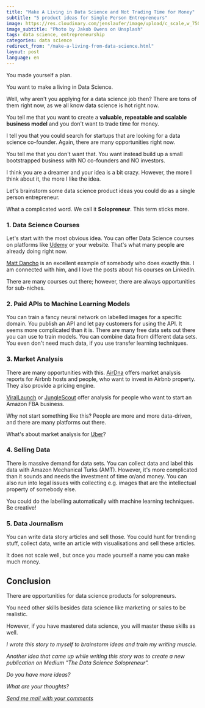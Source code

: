 ```yaml
---
title: "Make A Living in Data Science and Not Trading Time for Money"
subtitle: "5 product ideas for Single Person Entrepreneurs"
image: https://res.cloudinary.com/jenslaufer/image/upload/c_scale,w_750/v1555402552/john-forson-1497891-unsplash.png
image_subtitle: "Photo by Jakob Owens on Unsplash"
tags: data science, entrepreneurship
categories: data science
redirect_from: "/make-a-living-from-data-science.html"
layout: post
language: en
---
```


You made yourself a plan.

You want to make a living in Data Science.

Well, why aren't you applying for a data science job then?
There are tons of them right now, as we all know data science is hot right now.

You tell me that you want to create a __valuable, repeatable and scalable business model__ and you don't want to trade time for money. 

I tell you that you could search for startups that are looking for a data science co-founder. Again, there are many opportunities right now.

You tell me that you don't want that.  You want instead build up a small bootstrapped business with NO co-founders and NO investors.

I think you are a dreamer and your idea is a bit crazy. However, the more I think about it, the more I like the idea.

Let's brainstorm some data science product ideas you could do as a single person entrepreneur.

What a complicated word. We call it __Solopreneur__. This term sticks more. 


### 1. Data Science Courses

Let's start with the most obvious idea. You can offer Data Science courses on platforms like [Udemy](https://udemy.com) or your website. That's what many people are already doing right now.

[Matt Dancho](https://www.business-science.io/about.html) is an excellent example of somebody who does exactly this. I am connected with him, and I love the posts about his courses on LinkedIn.

There are many courses out there; however, there are always opportunities for sub-niches. 

### 2. Paid APIs to Machine Learning Models

You can train a fancy neural network on labelled images for a specific domain. You publish an API and let pay customers for using the API. It seems more complicated than it is. There are many free data sets out there you can use to train models. You can combine data from different data sets. You even don't need much data, if you use transfer learning techniques.

### 3. Market Analysis

There are many opportunities with this. [AirDna](https://airdna.co) offers market analysis reports for Airbnb hosts and people, who want to invest in Airbnb property. They also provide a pricing engine.

[ViralLaunch](https://viral-launch.com) or [JungleScout](https://junglescout.com) offer analysis for people who want to start an Amazon FBA business.

Why not start something like this? People are more and more data-driven, and there are many platforms out there.

What's about market analysis for [Uber](https://uber.com)?

### 4. Selling Data

There is massive demand for data sets. You can collect data and label this data with Amazon Mechanical Turks (AMT). However,  it's more complicated than it sounds and needs the investment of time or/and money. You can also run into legal issues with collecting e.g. images that are the intellectual property of somebody else. 

You could do the labelling automatically with machine learning techniques. Be creative!

### 5. Data Journalism

You can write data story articles and sell those. You could hunt for trending stuff, collect data, write an article with visualisations and sell these articles.

It does not scale well, but once you made yourself a name you can make much money.

## Conclusion

There are opportunities for data science products for solopreneurs. 

You need other skills besides data science like marketing or sales to be realistic. 

However, if you have mastered data science, you will master these skills as well.

_I wrote this story to myself to brainstorm ideas and train my writing muscle._

_Another idea that came up while writing this story was to create a new publication on Medium "The Data Science Solopreneur"._

_Do you have more ideas?_

_What are your thoughts?_

_[Send me mail with your comments](mailto:jenslaufer@jenslaufer.com)_
